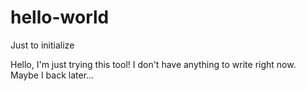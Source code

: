 # hello-world
Just to initialize

Hello, I'm just trying this tool!
I don't have anything to write right now.
Maybe I back later...
